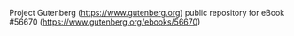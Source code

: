 Project Gutenberg (https://www.gutenberg.org) public repository for
eBook #56670 (https://www.gutenberg.org/ebooks/56670)

